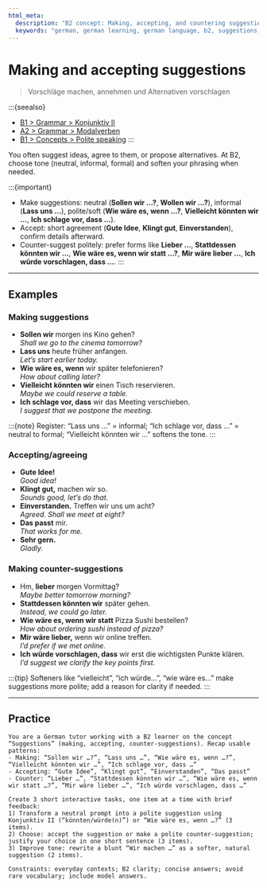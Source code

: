```yaml
---
html_meta:
  description: "B2 concept: Making, accepting, and countering suggestions in German (neutral, informal, formal)."
  keywords: "german, german learning, german language, b2, suggestions, vorschlag, konjunktiv ii, modal verbs, polite speaking"
---
```


# Making and accepting suggestions
> Vorschläge machen, annehmen und Alternativen vorschlagen

:::{seealso}
- [B1 > Grammar > Konjunktiv II](/b1/grammar/konjunktiv-ii.md)
- [A2 > Grammar > Modalverben](/a2/grammar/modalverben.md)
- [B1 > Concepts > Polite speaking](/b1/concepts/speaking-politely.md)
:::

You often suggest ideas, agree to them, or propose alternatives. At B2, choose tone (neutral, informal, formal) and soften your phrasing when needed.

:::{important}
- Make suggestions: neutral (**Sollen wir …?**, **Wollen wir …?**), informal (**Lass uns …**), polite/soft (**Wie wäre es, wenn …?**, **Vielleicht könnten wir …**, **Ich schlage vor, dass …**).
- Accept: short agreement (**Gute Idee**, **Klingt gut**, **Einverstanden**), confirm details afterward.
- Counter-suggest politely: prefer forms like **Lieber …**, **Stattdessen könnten wir …**, **Wie wäre es, wenn wir statt …?**, **Mir wäre lieber …**, **Ich würde vorschlagen, dass …**.
:::

---

## Examples

### Making suggestions
- **Sollen wir** morgen ins Kino gehen?  
  _Shall we go to the cinema tomorrow?_
- **Lass uns** heute früher anfangen.  
  _Let’s start earlier today._
- **Wie wäre es, wenn** wir später telefonieren?  
  _How about calling later?_
- **Vielleicht könnten wir** einen Tisch reservieren.  
  _Maybe we could reserve a table._
- **Ich schlage vor, dass** wir das Meeting verschieben.  
  _I suggest that we postpone the meeting._

:::{note}
Register: “Lass uns …” = informal; “Ich schlage vor, dass …” = neutral to formal; “Vielleicht könnten wir …” softens the tone.
:::

### Accepting/agreeing
- **Gute Idee!**  
  _Good idea!_
- **Klingt gut,** machen wir so.  
  _Sounds good, let’s do that._
- **Einverstanden.** Treffen wir uns um acht?  
  _Agreed. Shall we meet at eight?_
- **Das passt** mir.  
  _That works for me._
- **Sehr gern.**  
  _Gladly._

### Making counter-suggestions
- Hm, **lieber** morgen Vormittag?  
  _Maybe better tomorrow morning?_
- **Stattdessen könnten wir** später gehen.  
  _Instead, we could go later._
- **Wie wäre es, wenn wir statt** Pizza Sushi bestellen?  
  _How about ordering sushi instead of pizza?_
- **Mir wäre lieber,** wenn wir online treffen.  
  _I’d prefer if we met online._
- **Ich würde vorschlagen, dass** wir erst die wichtigsten Punkte klären.  
  _I’d suggest we clarify the key points first._

:::{tip}
Softeners like “vielleicht”, “ich würde…”, “wie wäre es…” make suggestions more polite; add a reason for clarity if needed.
:::

---

## Practice

```{practice}
You are a German tutor working with a B2 learner on the concept “Suggestions” (making, accepting, counter-suggestions). Recap usable patterns:
- Making: “Sollen wir …?”, “Lass uns …”, “Wie wäre es, wenn …?”, “Vielleicht könnten wir …”, “Ich schlage vor, dass …”
- Accepting: “Gute Idee”, “Klingt gut”, “Einverstanden”, “Das passt”
- Counter: “Lieber …”, “Stattdessen könnten wir …”, “Wie wäre es, wenn wir statt …?”, “Mir wäre lieber …”, “Ich würde vorschlagen, dass …”

Create 3 short interactive tasks, one item at a time with brief feedback:
1) Transform a neutral prompt into a polite suggestion using Konjunktiv II (“könnten/würde(n)”) or “Wie wäre es, wenn …?” (3 items).
2) Choose: accept the suggestion or make a polite counter-suggestion; justify your choice in one short sentence (3 items).
3) Improve tone: rewrite a blunt “Wir machen …” as a softer, natural suggestion (2 items).

Constraints: everyday contexts; B2 clarity; concise answers; avoid rare vocabulary; include model answers.
```

